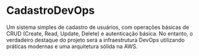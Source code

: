 # CadastroDevOps
Um sistema simples de cadastro de usuários, com operações básicas de CRUD (Create, Read, Update, Delete) e autenticação básica. No entanto, o verdadeiro destaque do projeto será a infraestrutura DevOps utilizando práticas modernas e uma arquitetura sólida na AWS.
